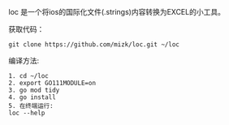 loc 是一个将ios的国际化文件(.strings)内容转换为EXCEL的小工具。

获取代码：
~~~
git clone https://github.com/mizk/loc.git ~/loc
~~~
编译方法:
~~~
1. cd ~/loc
2. export GO111MODULE=on
3. go mod tidy
4. go install
5. 在终端运行:
loc --help
~~~